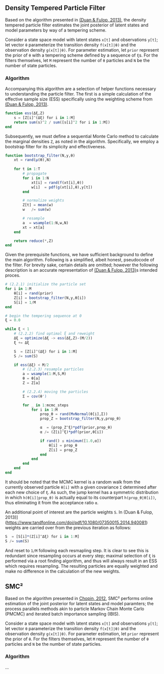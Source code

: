 ## Density Tempered Particle Filter

Based on the algorithm presented in [(Duan & Fulop, 2013)](https://www.tandfonline.com/doi/pdf/10.1080/07350015.2014.940081), the density tempered particle filter estimates the joint posterior of latent states and model parameters by way of a tempering scheme.

Consider a state space model with latent states `x[t]` and observations `y[t]`; let vector `θ` parameterize the transition density `f(x[t]|θ)` and the observation density `g(x[t]|θ)`. For parameter estimation, let `prior` represent the prior of `θ` with a tempering scheme defined by a sequence of `ξ`s. For the filters themselves, let `M` represent the number of `θ` particles and `N` be the number of state particles.


### Algorithm

Accompanying this algorithm are a selection of helper functions necessary to understanding the particle filter. The first is a simple calculation of the effective sample size (ESS) specifically using the weighting scheme from [(Duan & Fulop, 2013)](https://www.tandfonline.com/doi/pdf/10.1080/07350015.2014.940081).

```julia
function ess(Δξ,Z)
    s = [Z[i]^(Δξ) for i in 1:M]
    return sum(s)^2 / sum([s[i]^2 for i in 1:M])
end
```

Subsequently, we must define a sequential Monte Carlo method to calculate the marginal densities `Z`, as noted in the algorithm. Specifically, we employ a bootstrap filter for its simplicity and effectiveness.

```julia
function bootstrap_filter(N,y,θ)
    xt = rand(μ(θ),N)
    
    for t in 1:T
        # propagate
        for i in 1:N
            xt[i] = rand(f(xt[i],θ))
            w[i]  = pdf(g(xt[i],θ),y[t])
        end

        # normalize weights
        Z[t] = mean(w)
        w   /= sum(w)

        # resample
        a  = wsample(1:N,w,N)
        xt = xt[a]
    end

    return reduce(*,Z)
end
```

Given the prerequisite functions, we have sufficient background to define the main algorithm. Following is a simplified, albeit honest, pseudocode of the filter. For brevity sake, certain details are omitted; however the following description is an accurate representation of [(Duan & Fulop, 2013)](https://www.tandfonline.com/doi/pdf/10.1080/07350015.2014.940081)s intended proces.

```julia
# (2.2.1) initialize the particle set
for i in 1:M
    θ[i] = rand(prior)
    Z[i] = bootstrap_filter(N,y,θ[i])
    S[i] = 1/M
end

# begin the tempering sequence at 0
ξ = 0.0

while ξ < 1
    # (2.2.2) find optimal ξ and reweight
    Δξ = optimize(Δξ -> ess(Δξ,Z)-(M/2))
    ξ += Δξ

    S  = [Z[i]^(Δξ) for i in 1:M]
    S /= sum(S)

    if ess(Δξ) < M/2
        # (2.2.3) resample particles
        a = wsample(1:M,S,M)
        θ = θ[a]
        Z = Z[a]

        # (2.2.4) moving the particles
        Σ = cov(θ')

        for _ in 1:mcmc_steps
            for i in 1:M
                prop_θ = rand(MvNormal(θ[i],Σ))
                prop_Z = bootstrap_filter(N,y,prop_θ)

                α  = (prop_Z^ξ)*pdf(prior,prop_θ)
                α /= (Z[i]^ξ)*pdf(prior,θ[i])

                if rand() ≤ minimum([1.0,α])
                    θ[i] = prop_θ
                    Z[i] = prop_Z
                end
            end
        end
    end
end
```

It should be noted that the MCMC kernel is a random walk from the currently observed particle `θ[i]` with a given covariance `Σ` determined after each new choice of `ξ`. As such, the jump kernel has a symmetric distribution in which `h(θ[i]|prop_θ)` is actually equal to its counterpart `h(prop_θ|θ[i])`, thus eliminating it from the acceptance ratio `α`.

An additional point of interest are the particle weights `S`. In (Duan & Fulop, 2013)](https://www.tandfonline.com/doi/pdf/10.1080/07350015.2014.940081) weights are carried over from the previous iteration as follows:

```julia
S  = [S[i]*(Z[i]^Δξ) for i in 1:M]
S /= sum(S)
```

And reset to `1/M` following each resmapling step. It is clear to see this is redundant since resampling occurs at every step; maximal selection of `ξ` is performed via a root finding algorithm, and thus will always result in an ESS which requires resampling. The resulting particles are equally weighted and make no difference in the calculation of the new weights.

## SMC²

Based on the algorithm presented in [Chopin, 2012](https://arxiv.org/pdf/1101.1528.pdf), SMC² performs online estimation of the joint posterior for latent states and model paramters; the process parallels methods akin to particle Markov Chain Monte Carlo (PMCMC) and iterated batch importance sampling (IBIS).

Consider a state space model with latent states `x[t]` and observations `y[t]`; let vector `θ` parameterize the transition density `f(x[t]|θ)` and the observation density `g(x[t]|θ)`. For parameter estimation, let `prior` represent the prior of `θ`. For the filters themselves, let `M` represent the number of `θ` particles and `N` be the number of state particles.

### Algorithm

...
